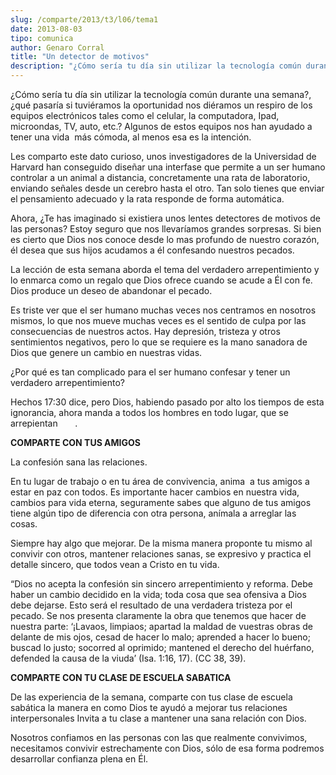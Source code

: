 ```yaml
---
slug: /comparte/2013/t3/l06/tema1
date: 2013-08-03
tipo: comunica
author: Genaro Corral
title: "Un detector de motivos"
description: "¿Cómo sería tu día sin utilizar la tecnología común durante una semana?, ¿qué  pasaría si tuviéramos la oportunidad nos diéramos un respiro de los equipos  electrónicos tales como el celular, la computadora, Ipad, microondas, TV, auto,  etc.? Algunos de estos equipos nos han a..."
---
```


¿Cómo sería tu día sin utilizar la tecnología común durante una semana?, ¿qué pasaría si tuviéramos la oportunidad nos diéramos un respiro de los equipos electrónicos tales como el celular, la computadora, Ipad, microondas, TV, auto, etc.? Algunos de estos equipos nos han ayudado a tener una vida  más cómoda, al menos esa es la intención.

Les comparto este dato curioso, unos investigadores de la Universidad de Harvard han conseguido diseñar una interfase que permite a un ser humano controlar a un animal a distancia, concretamente una rata de laboratorio, enviando señales desde un cerebro hasta el otro. Tan solo tienes que enviar el pensamiento adecuado y la rata responde de forma automática.

Ahora, ¿Te has imaginado si existiera unos lentes detectores de motivos de las personas? Estoy seguro que nos llevaríamos grandes sorpresas. Si bien es cierto que Dios nos conoce desde lo mas profundo de nuestro corazón, él desea que sus hijos acudamos a él confesando nuestros pecados.

La lección de esta semana aborda el tema del verdadero arrepentimiento y lo enmarca como un regalo que Dios ofrece cuando se acude a Él con fe. Dios produce un deseo de abandonar el pecado.

Es triste ver que el ser humano muchas veces nos centramos en nosotros mismos, lo que nos mueve muchas veces es el sentido de culpa por las consecuencias de nuestros actos. Hay depresión, tristeza y otros sentimientos negativos, pero lo que se requiere es la mano sanadora de Dios que genere un cambio en nuestras vidas.

¿Por qué es tan complicado para el ser humano confesar y tener un verdadero arrepentimiento?

Hechos 17:30 dice, pero Dios, habiendo pasado por alto los tiempos de esta ignorancia, ahora manda a todos los hombres en todo lugar, que se arrepientan       .

**COMPARTE CON TUS AMIGOS**

La confesión sana las relaciones.

En tu lugar de trabajo o en tu área de convivencia, anima  a tus amigos a estar en paz con todos. Es importante hacer cambios en nuestra vida, cambios para vida eterna, seguramente sabes que alguno de tus amigos tiene algún tipo de diferencia con otra persona, anímala a arreglar las cosas.

Siempre hay algo que mejorar. De la misma manera proponte tu mismo al convivir con otros, mantener relaciones sanas, se expresivo y practica el detalle sincero, que todos vean a Cristo en tu vida.

“Dios no acepta la confesión sin sincero arrepentimiento y reforma. Debe haber un cambio decidido en la vida; toda cosa que sea ofensiva a Dios debe dejarse. Esto será el resultado de una verdadera tristeza por el pecado. Se nos presenta claramente la obra que tenemos que hacer de nuestra parte: ‘¡Lavaos, limpiaos; apartad la maldad de vuestras obras de delante de mis ojos, cesad de hacer lo malo; aprended a hacer lo bueno; buscad lo justo; socorred al oprimido; mantened el derecho del huérfano, defended la causa de la viuda’ (Isa. 1:16, 17). (CC 38, 39).

**COMPARTE CON TU CLASE DE ESCUELA SABATICA**

De las experiencia de la semana, comparte con tus clase de escuela sabática la manera en como Dios te ayudó a mejorar tus relaciones interpersonales Invita a tu clase a mantener una sana relación con Dios.

Nosotros confiamos en las personas con las que realmente convivimos, necesitamos convivir estrechamente con Dios, sólo de esa forma podremos desarrollar confianza plena en Él.
